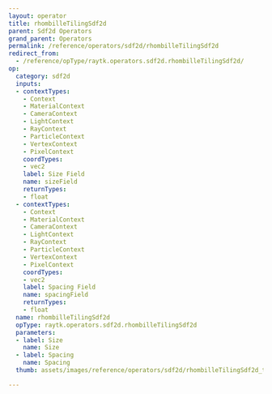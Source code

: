 ```yaml
---
layout: operator
title: rhombilleTilingSdf2d
parent: Sdf2d Operators
grand_parent: Operators
permalink: /reference/operators/sdf2d/rhombilleTilingSdf2d
redirect_from:
  - /reference/opType/raytk.operators.sdf2d.rhombilleTilingSdf2d/
op:
  category: sdf2d
  inputs:
  - contextTypes:
    - Context
    - MaterialContext
    - CameraContext
    - LightContext
    - RayContext
    - ParticleContext
    - VertexContext
    - PixelContext
    coordTypes:
    - vec2
    label: Size Field
    name: sizeField
    returnTypes:
    - float
  - contextTypes:
    - Context
    - MaterialContext
    - CameraContext
    - LightContext
    - RayContext
    - ParticleContext
    - VertexContext
    - PixelContext
    coordTypes:
    - vec2
    label: Spacing Field
    name: spacingField
    returnTypes:
    - float
  name: rhombilleTilingSdf2d
  opType: raytk.operators.sdf2d.rhombilleTilingSdf2d
  parameters:
  - label: Size
    name: Size
  - label: Spacing
    name: Spacing
  thumb: assets/images/reference/operators/sdf2d/rhombilleTilingSdf2d_thumb.png

---
```

